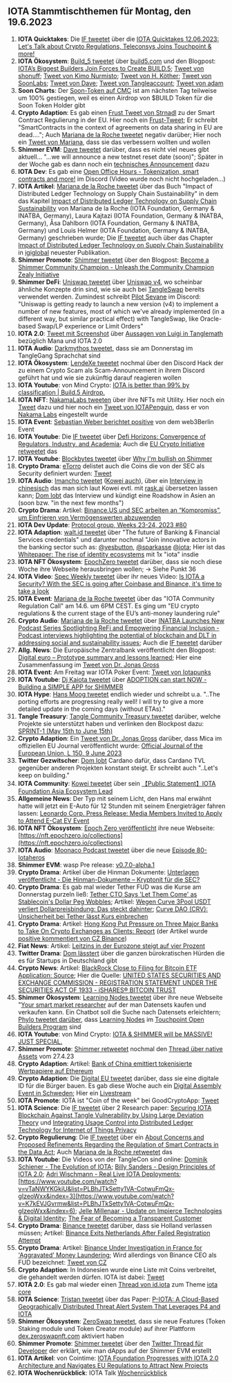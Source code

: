 ## IOTA Stammtischthemen für Montag, den 19.6.2023

1. **IOTA Quicktakes**: Die [IF tweetet]() über die [IOTA Quicktakes 12.06.2023: Let's Talk about Crypto Regulations, Teleconsys Joins Touchpoint & more!](https://www.youtube.com/watch?v=aTSPfQnntd8)
2. **IOTA Ökosystem**: [Build_5 tweetet](https://twitter.com/build5tech/status/1668508948498993152?s=20) über [build5.com](https://build5.com/) und den Blogpost: [IOTA’s Biggest Builders Join Forces to Create BUILD.5](https://build5.com/blog/build5-intro/); [Tweet von shonuff](https://twitter.com/iotahawaii/status/1668512926553059328?s=20); [Tweet von Kimo Nurmisto](https://twitter.com/KimmoNurmisto/status/1668517404660363264?s=20); [Tweet von H. Köther](https://twitter.com/HolgerKoether/status/1668517426760220674?s=20); [Tweet von SoonLabs](https://twitter.com/soon_labs/status/1668511785551364097?s=20); [Tweet von Dave](https://twitter.com/DaveRL6/status/1668513908674514944?s=20); [Tweet von Tangleaccount](https://twitter.com/TangleAcctant/status/1668595433055084545?s=20); [Tweet von adam](https://twitter.com/adam_unchained/status/1668672868325146624?s=20)
3. **Soon Charts**: Der [Soon-Token auf CMC](https://coinmarketcap.com/currencies/soonaverse/) ist am nächsten Tag teilweise um 100% gestiegen, weil es einen Airdrop von $BUILD Token für die Soon Token Holder gibt
4. **Crypto Adaption**: Es gab einen [Frust Tweet von Strnadl](https://twitter.com/archimate/status/1668521932721905665?s=20) zu der Smart Contract Regulierung in der EU. Hier noch ein [Frust-Tweet](https://twitter.com/archimate/status/1668598453469949952?s=20); Er schreibt "SmartContracts in the context of agreements on data sharing in EU are dead...."; Auch [Mariana de la Roche tweetet](https://twitter.com/Marianadlrw/status/1668568932972675073?s=20) negativ darüber; Hier noch ein [Tweet von Mariana](https://twitter.com/Marianadlrw/status/1668589962839597057?s=20), dass sie das verbessern wollten und wollen
5. **Shimmer EVM**: [Dave tweetet](https://twitter.com/fijter/status/1668352896222519301?s=20) darüber, dass es nicht viel neues gibt aktuell... "...we will announce a new testnet reset date (soon)"; Später in der Woche gab es dann noch ein [technisches Announcement](https://twitter.com/Vrom14286662/status/1668641896023879684?s=20) dazu 
6. **IOTA Dev**: Es gab eine [Open Office Hours - Tokenization, smart contracts and more!]() im Discord (Video wurde noch nicht hochgeladen...)
7. **IOTA Artikel**: [Mariana de la Roche tweetet](https://twitter.com/Marianadlrw/status/1668360450197667841?s=20) über das Buch "Impact of Distributed Ledger Technology on Supply Chain Sustainability" in dem das Kapitel [Impact of Distributed Ledger Technology on Supply Chain Sustainability](https://www.igi-global.com/viewtitlesample.aspx?id=324633&ptid=308007&t=Impact%20of%20Distributed%20Ledger%20Technology%20on%20Supply%20Chain%20Sustainability&isxn=9781668474556) von Mariana de la Roche (IOTA Foundation, Germany & INATBA, Germany), Laura Kajtazi (IOTA Foundation, Germany & INATBA, Germany), Åsa Dahlborn (IOTA Foundation, Germany & INATBA, Germany) und Louis Helmer (IOTA Foundation, Germany & INATBA, Germany) geschrieben wurde; Die [IF tweetet](https://twitter.com/iota/status/1669253423693279233?s=20) auch über das Chapter [Impact of Distributed Ledger Technology on Supply Chain Sustainability](https://www.igi-global.com/chapter/impact-of-distributed-ledger-technology-on-supply-chain-sustainability/324633) in [igiglobal](https://twitter.com/igiglobal) neuester Publikation.
8. **Shimmer Promote**: [Shimmer tweetet](https://twitter.com/shimmernet/status/1668604146398707712?s=20) über den Blogpost: [Become a Shimmer Community Champion - Unleash the Community Champion Zealy Initiative](https://blog.shimmer.network/shimmer-community-champions/)
9. **Shimmer DeFi**: [Uniswap tweetet](https://twitter.com/Uniswap/status/1668603580184502276?s=20) über [Uniswap v4](https://github.com/Uniswap/v4-core), wo scheinbar ähnliche Konzepte drin sind, wie sie auch bei [TangleSwap](https://twitter.com/TangleSwap) bereits verwendet werden. Zumindest schreibt [Pilot Sevane](https://twitter.com/PilotSevane) im Discord: "Uniswap is getting ready to launch a new version (v4) to implement a number of new features, most of which we've already implemented (in a different way, but similar practical effect) with TangleSwap, like Oracle-based Swap/LP experience or Limit Orders"
10. **IOTA 2.0**: [Tweet mit Screenshot](https://twitter.com/Vrom14286662/status/1668624689613377536?s=20) über [Aussagen von Luigi in Tanglemath](https://discord.com/channels/397872799483428865/399035929106579466/1118090664454922240) bezüglich Mana und IOTA 2.0
11. **IOTA Audio**: [Darkmythos tweetet](https://twitter.com/DarkMythosIOTA/status/1668875926065799168?s=20), dass sie am Donnerstag im TangleGang Sprachchat sind
12. **IOTA Ökosystem**: [LendeXe tweetet](https://twitter.com/LendeXeFinance/status/1668718611505070087?s=20) nochmal über den Discord Hack der zu einem Crypto Scam als Scam-Announcement in ihrem Discord geführt hat und wie sie zukünftig darauf reagieren wollen
13. **IOTA Youtube**: von Mind Crypto: [IOTA is better than 99% by classification | Build.5 Airdrop.](https://youtu.be/vnkX7qSMryU)
14. **IOTA NFT**: [NakamaLabs tweeten](https://twitter.com/Nakama_Labs/status/1668623181199056896?s=20) über ihre NFTs mit Utility. Hier noch ein [Tweet](https://twitter.com/Nakama_Labs/status/1668623181199056896?s=20) dazu und hier noch ein [Tweet von IOTAPenguin](https://twitter.com/iota_penguin/status/1670677029413351429?s=20), dass er von [Nakama Labs](https://twitter.com/Nakama_Labs) eingestellt wurde
15. **IOTA Event**: [Sebastian Weber berichtet positive](https://twitter.com/Sebasti65365174/status/1668637265709481985?s=20) von dem web3Berlin Event
16. **IOTA Youtube**: Die [IF tweetet](https://twitter.com/iota/status/1668634330078539782?s=20) über [Defi Horizons: Convergence of Regulators, Industry, and Academia](https://youtu.be/Ado_hft6ndg); Auch die [EU Crypto Initiative retweetet](https://twitter.com/EuCInitiative/status/1668639052629721089?s=20) das
17. **IOTA Youtube**: [Blockbytes tweetet](https://twitter.com/blockbytescom/status/1668620487944208385?s=20) über [Why I'm bullish on Shimmer](https://youtu.be/i1IY4vRPhYk)
18. **Crypto Drama**: [eTorro](https://twitter.com/eToro) delistet auch die Coins die von der SEC als Security definiert wurden: [Tweet](https://twitter.com/coinbureau/status/1668573053964386304?s=20)
19. **IOTA Audio**: [Imancho tweetet](https://twitter.com/lmanchu/status/1668788836091199489?s=20) ([Kowei auch](https://twitter.com/kowei1995/status/1668831041870766081?s=20)), über ein [Interview in chinesisch](https://open.firstory.me/story/cliu3ftr400dj01vocjebegeh/platforms) das man sich laut Kowei evtl. mit [rask.ai](https://www.rask.ai/) übersetzen lassen kann; [Dom lobt](https://twitter.com/DomSchiener/status/1668899588076457985?s=20) das Interview und kündigt eine Roadshow in Asien an (soon bzw. "in the next few months")
20. **Crypto Drama**: Artikel: [Binance.US und SEC arbeiten an “Kompromiss”, um Einfrieren von Vermögenswerten abzuwenden](https://www.btc-echo.de/schlagzeilen/binance-us-und-sec-arbeiten-an-kompromiss-um-einfrieren-von-vermoegenswerten-abzuwenden-165997/)
21. **IOTA Dev Update**: [Protocol group, Weeks 23-24, 2023 #80](https://github.com/iotaledger/research-updates/discussions/80)
22. **IOTA Adaption**: [walt.id tweetet](https://twitter.com/walt_id/status/1668885666430693376?s=20) über "The future of Banking & Financial Services credentials" und darunter nochmal "Join innovative actors in the banking sector such as: [@yesbutton](https://twitter.com/yesbutton), [@sparkasse](https://twitter.com/sparkasse) [@iota](https://twitter.com/iota); Hier ist das [Whitepaper: The rise of identity ecosystems](https://static1.squarespace.com/static/609c0ddf94bcc0278a7cbdb4/t/645cac97fe3ee925bd96364b/1683795122733/The+future+is+multi+ecosystem+_+by+walt.id.pdf) mit 1x "iota" insdie
23. **IOTA NFT Ökosystem**: [EpochZero tweetet](https://twitter.com/Epoch_0/status/1668720620467638275?s=20) darüber, dass sie noch diese Woche ihre Webseite herausbringen wollen; -> Siehe Punkt 36
24. **IOTA Video**: [Spec Weekly tweetet](https://twitter.com/SpecWeekly/status/1668907710191136768?s=20) über ihr neues Video: [Is IOTA a Security? With the SEC is going after Coinbase and Binance, it's time to take a look](https://youtu.be/nWMq3vsxcWc)
25. **IOTA Event**: [Mariana de la Roche tweetet](https://twitter.com/Marianadlrw/status/1668941571419504642?s=20) über das "IOTA Community Regulation Call" am 14.6. um 6PM CEST. Es ging um "EU crypto regulations & the current stage of the EU’s anti-money laundering rule"
26. **Crypto Audio**: [Mariana de la Roche tweetet](https://twitter.com/Marianadlrw/status/1668945312579219458?s=20) über [INATBA Launches New Podcast Series Spotlighting ReFi and Empowering Financial Inclusion - Podcast interviews highlighting the potential of blockchain and DLT in addressing social and sustainability issues](https://www.blockleaders.io/news/inatba-launches-new-podcast-series-spotlighting-refi-and-empowering-financial-inclusion); Auch die [IF tweetet](https://twitter.com/iota/status/1668981625974054913?s=20) darüber
27. **Allg. News**: Die Europäische Zentralbank veröffentlicht den Blogpost: [Digital euro – Prototype summary and lessons learned](https://www.ecb.europa.eu/pub/pdf/other/ecb.prototype_summary20230526~71d0b26d55.en.pdf); Hier eine Zusammenfassung im [Tweet von Dr. Jonas Gross](https://twitter.com/Jonas__Gross/status/1668879473113014279?s=20)
28. **IOTA Event**: Am Freitag war IOTA Poker Event: [Tweet von Iotapunks](https://twitter.com/IotaPunks_71/status/1668964224696041475?s=20)
29. **IOTA Youtube**: [Dj Kaiota tweetet](https://twitter.com/dj_kaiota/status/1668968347990474753?s=20) über [ADOPTION can start NOW - Building a SIMPLE APP for SHIMMER](https://m.youtube.com/watch?v=9irdEV_v4_A)
30. **IOTA Hype**: [Hans Moog tweetet](https://twitter.com/hus_qy/status/1669107777292181508?s=20) endlich wieder und schreibt u.a. "..The porting efforts are progressing really well! I will try to give a more detailed update in the coming days (without ETAs)."
31. **Tangle Treasury**: [Tangle Community Treasury tweetet](https://twitter.com/TangleTreasury/status/1669113828595093506?s=20) darüber, welche Projekte sie unterstützt haben und verlinken den Blockpost dazu: [SPRINT-1 (May 15th to June 15th)](https://hackmd.io/@turIC_28RG6k6PG4qdRL8A/BySg6HDP2)
32. **Crypto Adaption**: Ein [Tweet von Dr. Jonas Gross](https://twitter.com/Jonas__Gross/status/1668501837807271936?s=20) darüber, dass Mica im offiziellen EU Journal veröffentlicht wurde: [Official Journal of the European Union, L 150, 9 June 2023](https://eur-lex.europa.eu/legal-content/EN/TXT/?uri=OJ:L:2023:150:TOC)
33. **Twitter Gezwitscher**: [Dom lobt](https://twitter.com/DomSchiener/status/1668983424017629186?s=20) Cardano dafür, dass Cardano TVL gegenüber anderen Projekten konstant steigt. Er schreibt auch "..Let's keep on building."
34. **IOTA Community**: [Kowei tweetet](https://twitter.com/kowei1995/status/1669165650257010688?s=20) über sein [【Public Statement】IOTA Foundation Asia Ecosystem Lead](https://medium.com/@koweitseng2045/public-statement-iota-foundation-asia-ecosystem-lead-401a1df77bcf)
35. **Allgemeine News**: Der Typ mit seinem Licht, den Hans mal erwähnt hatte will jetzt ein E-Auto für 12 Stunden mit seinem Energieträger fahren lassen: [Leonardo Corp. Press Release: Media Members Invited to Apply to Attend E-Cat EV Event](https://e-catworld.com/2023/06/14/leonardo-corp-press-release-media-members-invited-to-apply-to-attend-e-cat-ev-event/)
36. **IOTA NFT Ökosystem**: [Epoch Zero veröffentlicht](https://twitter.com/Epoch_0/status/1669359115540508672?s=20) ihre neue Webseite: [https://nft.epochzero.io/collections](https://nft.epochzero.io/collections)
37. **IOTA Audio**: [Moonaco Podcast tweetet](https://twitter.com/MoonacoPodcast/status/1669284898975170566?s=20) über die neue [Episode 80- Iotaheros](https://open.spotify.com/episode/0NdBiIyAdkbfjGw3GItMtk?si=1LV5y3RvT9GCe834-tO32g)
38. **Shimmer EVM**: wasp Pre release: [v0.7.0-alpha.1](https://github.com/iotaledger/wasp/releases/tag/v0.7.0-alpha.1)
39. **Crypto Drama**: Artikel über die Hinman Dokumente: [Unterlagen veröffentlicht - Die Hinman-Dokumente – Kryptonit für die SEC?](https://www.btc-echo.de/news/die-hinman-dokumente-kryptonit-fuer-die-sec-165902/)
40. **Crypto Drama**: Es gab mal wieder Tether FUD was die Kurse am Donnerstag purzeln ließ: [Tether CTO Says 'Let Them Come' as Stablecoin's Dollar Peg Wobbles](https://decrypt.co/144735/tether-cto-says-let-them-come-stablecoin-peg-wobbles); Artikel: [Wegen Curve 3Pool 
USDT verliert Dollarpreisbindung: Das steckt dahinter](https://www.btc-echo.de/news/usdt-verliert-dollarpreisbindung-das-steckt-dahinter-166140/); [Curve DAO (CRV): Unsicherheit bei Tether lässt Kurs einbrechen](https://www.btc-echo.de/schlagzeilen/curve-dao-crv-unsicherheit-bei-tether-laesst-kurs-einbrechen-166135/)
41. **Crypto Drama**: Artikel: [Hong Kong Put Pressure on Three Major Banks to Take On Crypto Exchanges as Clients: Report](https://www.coindesk.com/policy/2023/06/15/hong-kong-put-pressure-on-three-major-banks-to-take-on-crypto-exchanges-as-clients-report/) (der Artikel wurde [positive kommentiert von CZ Binance](https://twitter.com/cz_binance/status/1669279522858868740?s=20))
42. **Fiat News**: Artikel: [Leitzins in der Eurozone steigt auf vier Prozent](https://www.tagesschau.de/wirtschaft/finanzen/ezb-zinsanstieg-inflation-euroraum-100.html)
43. **Twitter Drama**: [Dom lässtert](https://twitter.com/DomSchiener/status/1669311931499331584?s=20) über die ganzen bürokratischen Hürden die es für Startups in Deutschland gibt
44. **Crypto News**: Artikel: [BlackRock Close to Filing for Bitcoin ETF Application: Source](https://www.coindesk.com/business/2023/06/15/blackrock-close-to-filing-bitcoin-etf-source/); Hier die Quelle: [UNITED STATES SECURITIES AND EXCHANGE COMMISSION - REGISTRATION STATEMENT UNDER THE SECURITIES ACT OF 1933 - iSHARES® BITCOIN TRUST](https://www.sec.gov/Archives/edgar/data/1980994/000143774923017574/bit20230608_s1.htm)
45. **Shimmer Ökosystem**: [Learning Nodes tweetet](https://twitter.com/learning_nodes/status/1669518170795970560?s=20) über ihre neue Webseite "[Your smart market researcher](https://www.learningnodes.com/) auf der man Datensets kaufen und verkaufen kann. Ein Chatbot soll die Suche nach Datensets erleichtern; [Phylo tweetet darüber](https://twitter.com/PhyloIota/status/1669554914429923335?s=20), dass [Learning Nodes](https://twitter.com/learning_nodes) im [Touchpoint Open Builders Program](https://shimmer.network/touchpoint) sind
46. **IOTA Youtube**: von Mind Crypto: [IOTA & SHIMMER will be MASSIVE! JUST SPECIAL.](https://www.youtube.com/watch?v=z6gqeIUmIJE)
47. **Shimmer Promote**: [Shimmer retweetet](https://twitter.com/shimmernet/status/1669600700588859397?s=20) nochmal den [Thread über native Assets](https://twitter.com/shimmernet/status/1651617265693884417?s=20) vom 27.4.23
48. **Crypto Adaption**: Artikel: [Bank of China emittiert tokenisierte Wertpapiere auf Ethereum](https://www.btc-echo.de/news/bank-of-china-emittiert-tokenisierte-wertpapiere-auf-ethereum-166005/)
49. **Crypto Adaption**: Die [Digital EU tweetet](https://twitter.com/DigitalEU/status/1669628042308665345?s=20) darüber, dass sie eine digitale ID für die Bürger bauen. Es gab diese Woche auch ein [Digital Assembly Event in Schweden](https://digital-strategy.ec.europa.eu/en/events/digital-assembly-2023-digital-open-and-secure-europe); Hier ein [Livestream](https://www.youtube.com/watch?v=Ltb6GcBrAS0)
50. **IOTA Promote**: IOTA ist "Coin of the week" bei GoodCryptoApp: [Tweet](https://twitter.com/GoodCryptoApp/status/1669359899774681088?s=20)
51. **IOTA Science**: Die [IF tweetet](https://twitter.com/iota/status/1669646002654007297?s=20) über 2 Research paper: [Securing IOTA Blockchain Against Tangle Vulnerability by Using Large Deviation Theory](https://ieeexplore.ieee.org/abstract/document/10145922) und [Integrating Usage Control into Distributed Ledger Technology for Internet of Things Privacy](https://ieeexplore.ieee.org/abstract/document/10144624)
52. **Crypto Regulierung**: Die [IF tweetet](https://twitter.com/iota/status/1669668652730265601?s=20) über ein [About Concerns and Proposed Refinements Regarding the Regulation of Smart Contracts in the Data Act](https://data-act.info/); Auch [Mariana de la Roche retweetet](https://twitter.com/Marianadlrw/status/1669687921610309634?s=20) das
53. **IOTA Youtube**: Die Videos von der TangleCon sind online: [Dominik Schiener - The Evolution of IOTA](https://www.youtube.com/watch?v=Z7RS1eh40Cc&list=PLBhJTkSetty1VA-CotwuFmQx-gIzeoWxx&index=2); [Billy Sanders - Design Principles of IOTA 2.0](https://www.youtube.com/watch?v=k6XVtFY-XJU&list=PLBhJTkSetty1VA-CotwuFmQx-gIzeoWxx&index=5); [Adri Wischmann - Real Live IOTA Deployments](https://www.youtube.com/watch?v=vTaNWYKGkiU&list=PLBhJTkSetty1VA-CotwuFmQx-gIzeoWxx&index=3); [https://www.youtube.com/watch?v=vTaNWYKGkiU&list=PLBhJTkSetty1VA-CotwuFmQx-gIzeoWxx&index=3](https://www.youtube.com/watch?v=K7kEVJGvrmw&list=PLBhJTkSetty1VA-CotwuFmQx-gIzeoWxx&index=6); [Jelle Millenaar - Update on Impierce Technologies & Digital Identity](https://www.youtube.com/watch?v=Y1noZTf9ePI&list=PLBhJTkSetty1VA-CotwuFmQx-gIzeoWxx&index=8); [The Fear of Becoming a Transparent Customer](https://www.youtube.com/watch?v=k69Q2he3R0M&list=PLBhJTkSetty1VA-CotwuFmQx-gIzeoWxx&index=4)
54. **Crypto Drama**: [Binance tweetet](https://twitter.com/binance/status/1669628787267624961?s=20) darüber, dass sie Holland verlassen müssen; Artikel: [Binance Exits Netherlands After Failed Registration Attempt](https://www.bloomberg.com/news/articles/2023-06-16/binance-exits-netherlands-after-failed-registration-attempt#xj4y7vzkg)
55. **Crypto Drama**: Artikel: [Binance Under Investigation in France for 'Aggravated' Money Laundering](https://www.coindesk.com/policy/2023/06/16/binance-under-investigation-in-france-accused-of-aggravated-money-laundering/); Wird allerdings von Binance CEO als FUD bezeichnet: [Tweet von CZ](https://twitter.com/cz_binance/status/1669690219329716224?s=20)
56. **Crypto Adaption**: In Indonesien wurde eine Liste mit Coins verbreitet, die gehandelt werden dürfen. IOTA ist dabei: [Tweet](https://twitter.com/PhyloIota/status/1670294539180068864?s=20)
57. **IOTA 2.0**: Es gab mal wieder einen [Thread von id.iota](https://twitter.com/id_iota/status/1670120431406415872?s=20) zum Theme [iota core](https://github.com/iotaledger/iota-core)
58. **IOTA Science**: [Tristan tweetet](https://twitter.com/tcampomanes/status/1670013395704111104?s=20) über das Paper: [P-IOTA: A Cloud-Based Geographically Distributed Threat Alert System That Leverages P4 and IOTA](https://www.mdpi.com/1424-8220/23/6/2955)
59. **Shimmer Ökosystem**: [ZeroSwap tweetet](https://twitter.com/ZeroSwapNFT/status/1669782617321865216?s=20), dass sie neue Features (Token Staking module und Token Creator module) auf ihrer Plattform [dex.zeroswapnft.com](https://dex.zeroswapnft.com/) aktiviert haben
60. **Shimmer Promote**: [Shimmer tweetet](https://twitter.com/shimmernet/status/1669963092850094080?s=20) über den [Twitter Thread für Developer](https://twitter.com/shimmernet/status/1653474438761918464?s=20) der erklärt, wie man dApps auf der Shimmer EVM erstellt
61. **IOTA Artikel**: von Cointime: [IOTA Foundation Progresses with IOTA 2.0 Architecture and Navigates EU Regulations to Attract New Projects](https://www.cointime.com/flash-news/iota-foundation-progresses-with-iota-2-35331)
62. **IOTA Wochenrückblick**: IOTA Talk [Wochenrückblick](https://www.iota-talk.com/index.php?article/298-wochenr%C3%BCckblick-vom-11-bis-17-juni-2023/)
